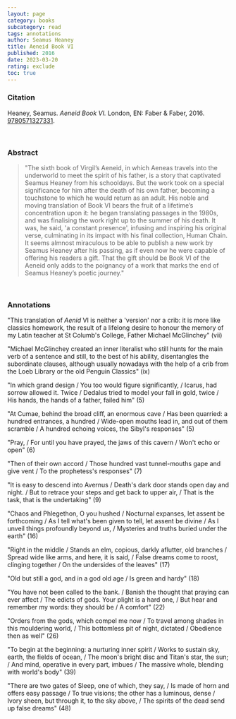 ```yaml
---
layout: page
category: books
subcategory: read
tags: annotations
author: Seamus Heaney
title: Aeneid Book VI
published: 2016
date: 2023-03-20
rating: exclude
toc: true
---
```


### Citation

Heaney, Seamus. *Aeneid Book VI.* London, EN: Faber & Faber, 2016. [9780571327331](https://www.faber.co.uk/product/9780571327331-aeneid-book-vi/).

<br>

### Abstract

> "The sixth book of Virgil’s Aeneid, in which Aeneas travels into the underworld to meet the spirit of his father, is a story that captivated Seamus Heaney from his schooldays. But the work took on a special significance for him after the death of his own father, becoming a touchstone to which he would return as an adult. His noble and moving translation of Book VI bears the fruit of a lifetime’s concentration upon it: he began translating passages in the 1980s, and was finalising the work right up to the summer of his death. It was, he said, 'a constant presence', infusing and inspiring his original verse, culminating in its impact with his final collection, Human Chain. It seems almnost miraculous to be able to publish a new work by Seamus Heaney after his passing, as if even now he were capable of offering his readers a gift. That the gift should be Book VI of the Aeneid only adds to the poignancy of a work that marks the end of Seamus Heaney’s poetic journey."

<br>

### Annotations

"This translation of *Aenid* VI is neither a 'version' nor a crib: it is more like classics homework, the result of a lifelong desire to honour the memory of my Latin teacher at St Columb's College, Father Michael McGlinchey" (vii)

"Michael McGlinchey created an inner literalist who still hunts for the main verb of a sentence and still, to the best of his ability, disentangles the subordinate clauses, although usually nowadays with the help of a crib from the Loeb Library or the old Penguin Classics" (ix)

"In which grand design / You too would figure significantly, / Icarus, had sorrow allowed it. Twice / Dedalus tried to model your fall in gold, twice / His hands, the hands of a father, failed him" (5)

"At Cumae, behind the broad cliff, an enormous cave / Has been quarried: a hundred entrances, a hundred / Wide-open mouths lead in, and out of them scramble / A hundred echoing voices, the Sibyl's responses" (5)

"Pray, / For until you have prayed, the jaws of this cavern / Won't echo or open" (6)

"Then of their own accord / Those hundred vast tunnel-mouths gape and give vent / To the prophetess's responses" (7)

"It is easy to descend into Avernus / Death's dark door stands open day and night. / But to retrace your steps and get back to upper air, / That is the task, that is the undertaking" (9)

"Chaos and Phlegethon, O you hushed / Nocturnal expanses, let assent be forthcoming / As I tell what's been given to tell, let assent be divine / As I unveil things profoundly beyond us, / Mysteries and truths buried under the earth" (16)

"Right in the middle / Stands an elm, copious, darkly aflutter, old branches / Spread wide like arms, and here, it is said, / False dreams come to roost, clinging together / On the undersides of the leaves" (17)

"Old but still a god, and in a god old age / Is green and hardy" (18)

"You have not been called to the bank. / Banish the thought that praying can ever affect / The edicts of gods. Your plight is a hard one, / But hear and remember my words: they should be / A comfort" (22)

"Orders from the gods, which compel me now / To travel among shades in this mouldering world, / This bottomless pit of night, dictated / Obedience then as well" (26)

"To begin at the beginning: a nurturing inner spirit / Works to sustain sky, earth, the fields of ocean, / The moon's bright disc and Titan's star, the sun; / And mind, operative in every part, imbues / The massive whole, blending with world's body" (39)

"There are two gates of Sleep, one of which, they say, / Is made of horn and offers easy passage / To true visions; the other has a luminous, dense / Ivory sheen, but through it, to the sky above, / The spirits of the dead send up false dreams" (48)
